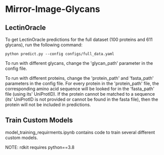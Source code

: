 # Mirror-Image-Glycans
## LectinOracle
To get LectinOracle predictions for the full dataset (100 proteins and 611 glycans), run the following command:
```
python predict.py --config configs/full_data.yaml
```

To run with different glycans, change the 'glycan_path' parameter in the config file.

To run with different proteins, change the 'protein_path' and 'fasta_path' parameters in the config file. For every protein in the 'protein_path' file, the corresponding amino acid sequence will be looked for in the 'fasta_path' file (using its' UniProtID). If the protein cannot be matched to a sequence (its' UniProtID is not provided or cannot be found in the fasta file), then the protein will not be included in predictions.

## Train Custom Models
model_training_requirments.ipynb contains code to train several different custom models.

NOTE: rdkit requires python==3.8